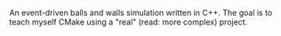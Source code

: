 An event-driven balls and walls simulation written in C++. The goal is to teach myself CMake using a "real" (read: more complex) project.
